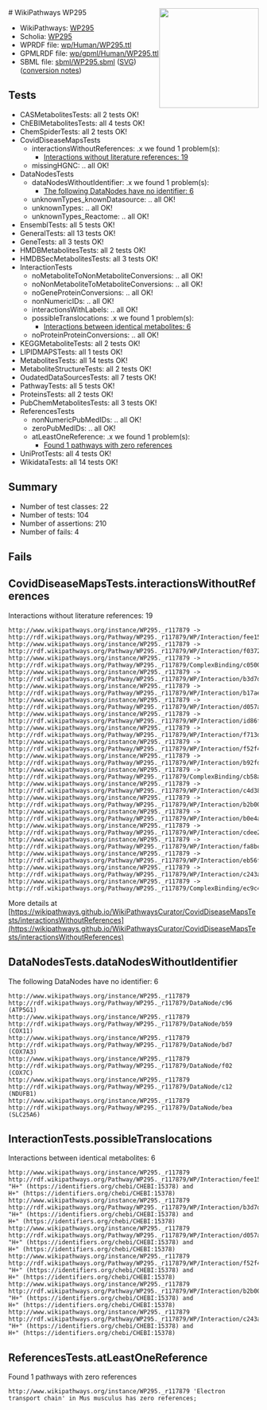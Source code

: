 <img style="float: right; width: 200px" src="../logo.png" />
# WikiPathways WP295

* WikiPathways: [WP295](https://identifiers.org/wikipathways:WP295)
* Scholia: [WP295](https://scholia.toolforge.org/wikipathways/WP295)
* WPRDF file: [wp/Human/WP295.ttl](../wp/Human/WP295.ttl)
* GPMLRDF file: [wp/gpml/Human/WP295.ttl](../wp/gpml/Human/WP295.ttl)
* SBML file: [sbml/WP295.sbml](../sbml/WP295.sbml) ([SVG](../sbml/WP295.svg)) ([conversion notes](../sbml/WP295.txt))

## Tests
* CASMetabolitesTests: all 2 tests OK!
* ChEBIMetabolitesTests: all 4 tests OK!
* ChemSpiderTests: all 2 tests OK!
* CovidDiseaseMapsTests
    * interactionsWithoutReferences: .x we found 1 problem(s):
        * [Interactions without literature references: 19](#9701ccea)
    * missingHGNC: .. all OK!
* DataNodesTests
    * dataNodesWithoutIdentifier: .x we found 1 problem(s):
        * [The following DataNodes have no identifier: 6](#d2d32fa5)
    * unknownTypes_knownDatasource: .. all OK!
    * unknownTypes: .. all OK!
    * unknownTypes_Reactome: .. all OK!
* EnsemblTests: all 5 tests OK!
* GeneralTests: all 13 tests OK!
* GeneTests: all 3 tests OK!
* HMDBMetabolitesTests: all 2 tests OK!
* HMDBSecMetabolitesTests: all 3 tests OK!
* InteractionTests
    * noMetaboliteToNonMetaboliteConversions: .. all OK!
    * noNonMetaboliteToMetaboliteConversions: .. all OK!
    * noGeneProteinConversions: .. all OK!
    * nonNumericIDs: .. all OK!
    * interactionsWithLabels: .. all OK!
    * possibleTranslocations: .x we found 1 problem(s):
        * [Interactions between identical metabolites: 6](#d59038c9)
    * noProteinProteinConversions: .. all OK!
* KEGGMetaboliteTests: all 2 tests OK!
* LIPIDMAPSTests: all 1 tests OK!
* MetabolitesTests: all 14 tests OK!
* MetaboliteStructureTests: all 2 tests OK!
* OudatedDataSourcesTests: all 7 tests OK!
* PathwayTests: all 5 tests OK!
* ProteinsTests: all 2 tests OK!
* PubChemMetabolitesTests: all 3 tests OK!
* ReferencesTests
    * nonNumericPubMedIDs: .. all OK!
    * zeroPubMedIDs: .. all OK!
    * atLeastOneReference: .x we found 1 problem(s):
        * [Found 1 pathways with zero references](#35eb778e)
* UniProtTests: all 4 tests OK!
* WikidataTests: all 14 tests OK!


## Summary

* Number of test classes: 22
* Number of tests: 104
* Number of assertions: 210
* Number of fails: 4

## Fails

<a name="9701ccea" />

## CovidDiseaseMapsTests.interactionsWithoutReferences

Interactions without literature references: 19
```
http://www.wikipathways.org/instance/WP295._r117879 -> http://rdf.wikipathways.org/Pathway/WP295._r117879/WP/Interaction/fee15
http://www.wikipathways.org/instance/WP295._r117879 -> http://rdf.wikipathways.org/Pathway/WP295._r117879/WP/Interaction/f0372
http://www.wikipathways.org/instance/WP295._r117879 -> http://rdf.wikipathways.org/Pathway/WP295._r117879/ComplexBinding/c0500
http://www.wikipathways.org/instance/WP295._r117879 -> http://rdf.wikipathways.org/Pathway/WP295._r117879/WP/Interaction/b3d7d
http://www.wikipathways.org/instance/WP295._r117879 -> http://rdf.wikipathways.org/Pathway/WP295._r117879/WP/Interaction/b17ae
http://www.wikipathways.org/instance/WP295._r117879 -> http://rdf.wikipathways.org/Pathway/WP295._r117879/WP/Interaction/d057a
http://www.wikipathways.org/instance/WP295._r117879 -> http://rdf.wikipathways.org/Pathway/WP295._r117879/WP/Interaction/id86f308da
http://www.wikipathways.org/instance/WP295._r117879 -> http://rdf.wikipathways.org/Pathway/WP295._r117879/WP/Interaction/f713d
http://www.wikipathways.org/instance/WP295._r117879 -> http://rdf.wikipathways.org/Pathway/WP295._r117879/WP/Interaction/f52f4
http://www.wikipathways.org/instance/WP295._r117879 -> http://rdf.wikipathways.org/Pathway/WP295._r117879/WP/Interaction/b92fd
http://www.wikipathways.org/instance/WP295._r117879 -> http://rdf.wikipathways.org/Pathway/WP295._r117879/ComplexBinding/cb58a
http://www.wikipathways.org/instance/WP295._r117879 -> http://rdf.wikipathways.org/Pathway/WP295._r117879/WP/Interaction/c4d38
http://www.wikipathways.org/instance/WP295._r117879 -> http://rdf.wikipathways.org/Pathway/WP295._r117879/WP/Interaction/b2b00
http://www.wikipathways.org/instance/WP295._r117879 -> http://rdf.wikipathways.org/Pathway/WP295._r117879/WP/Interaction/b0e4a
http://www.wikipathways.org/instance/WP295._r117879 -> http://rdf.wikipathways.org/Pathway/WP295._r117879/WP/Interaction/cdee2
http://www.wikipathways.org/instance/WP295._r117879 -> http://rdf.wikipathways.org/Pathway/WP295._r117879/WP/Interaction/fa8bc
http://www.wikipathways.org/instance/WP295._r117879 -> http://rdf.wikipathways.org/Pathway/WP295._r117879/WP/Interaction/eb56f
http://www.wikipathways.org/instance/WP295._r117879 -> http://rdf.wikipathways.org/Pathway/WP295._r117879/WP/Interaction/c243a
http://www.wikipathways.org/instance/WP295._r117879 -> http://rdf.wikipathways.org/Pathway/WP295._r117879/ComplexBinding/ec9c4
```

More details at [https://wikipathways.github.io/WikiPathwaysCurator/CovidDiseaseMapsTests/interactionsWithoutReferences](https://wikipathways.github.io/WikiPathwaysCurator/CovidDiseaseMapsTests/interactionsWithoutReferences)

<a name="d2d32fa5" />

## DataNodesTests.dataNodesWithoutIdentifier

The following DataNodes have no identifier: 6
```
http://www.wikipathways.org/instance/WP295._r117879 http://rdf.wikipathways.org/Pathway/WP295._r117879/DataNode/c96 (ATP5G1)
http://www.wikipathways.org/instance/WP295._r117879 http://rdf.wikipathways.org/Pathway/WP295._r117879/DataNode/b59 (COX11)
http://www.wikipathways.org/instance/WP295._r117879 http://rdf.wikipathways.org/Pathway/WP295._r117879/DataNode/bd7 (COX7A3)
http://www.wikipathways.org/instance/WP295._r117879 http://rdf.wikipathways.org/Pathway/WP295._r117879/DataNode/f02 (COX7C)
http://www.wikipathways.org/instance/WP295._r117879 http://rdf.wikipathways.org/Pathway/WP295._r117879/DataNode/c12 (NDUFB1)
http://www.wikipathways.org/instance/WP295._r117879 http://rdf.wikipathways.org/Pathway/WP295._r117879/DataNode/bea (SLC25A6)
```

<a name="d59038c9" />

## InteractionTests.possibleTranslocations

Interactions between identical metabolites: 6
```
http://www.wikipathways.org/instance/WP295._r117879 http://rdf.wikipathways.org/Pathway/WP295._r117879/WP/Interaction/fee15 "H+" (https://identifiers.org/chebi/CHEBI:15378) and 
H+" (https://identifiers.org/chebi/CHEBI:15378)
http://www.wikipathways.org/instance/WP295._r117879 http://rdf.wikipathways.org/Pathway/WP295._r117879/WP/Interaction/b3d7d "H+" (https://identifiers.org/chebi/CHEBI:15378) and 
H+" (https://identifiers.org/chebi/CHEBI:15378)
http://www.wikipathways.org/instance/WP295._r117879 http://rdf.wikipathways.org/Pathway/WP295._r117879/WP/Interaction/d057a "H+" (https://identifiers.org/chebi/CHEBI:15378) and 
H+" (https://identifiers.org/chebi/CHEBI:15378)
http://www.wikipathways.org/instance/WP295._r117879 http://rdf.wikipathways.org/Pathway/WP295._r117879/WP/Interaction/f52f4 "H+" (https://identifiers.org/chebi/CHEBI:15378) and 
H+" (https://identifiers.org/chebi/CHEBI:15378)
http://www.wikipathways.org/instance/WP295._r117879 http://rdf.wikipathways.org/Pathway/WP295._r117879/WP/Interaction/b2b00 "H+" (https://identifiers.org/chebi/CHEBI:15378) and 
H+" (https://identifiers.org/chebi/CHEBI:15378)
http://www.wikipathways.org/instance/WP295._r117879 http://rdf.wikipathways.org/Pathway/WP295._r117879/WP/Interaction/c243a "H+" (https://identifiers.org/chebi/CHEBI:15378) and 
H+" (https://identifiers.org/chebi/CHEBI:15378)
```

<a name="35eb778e" />

## ReferencesTests.atLeastOneReference

Found 1 pathways with zero references
```
http://www.wikipathways.org/instance/WP295._r117879 'Electron transport chain' in Mus musculus has zero references; 
```

